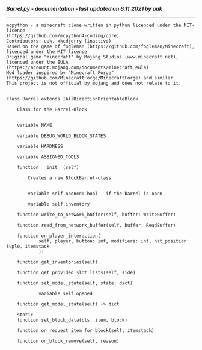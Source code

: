 ***Barrel.py - documentation - last updated on 6.11.2021 by uuk***
___

    mcpython - a minecraft clone written in python licenced under the MIT-licence 
    (https://github.com/mcpython4-coding/core)
    Contributors: uuk, xkcdjerry (inactive)
    Based on the game of fogleman (https://github.com/fogleman/Minecraft), licenced under the MIT-licence
    Original game "minecraft" by Mojang Studios (www.minecraft.net), licenced under the EULA
    (https://account.mojang.com/documents/minecraft_eula)
    Mod loader inspired by "Minecraft Forge" (https://github.com/MinecraftForge/MinecraftForge) and similar
    This project is not official by mojang and does not relate to it.


    class Barrel extends IAllDirectionOrientableBlock
        
        Class for the Barrel-Block


        variable NAME

        variable DEBUG_WORLD_BLOCK_STATES

        variable HARDNESS

        variable ASSIGNED_TOOLS

        function __init__(self)
            
            Creates a new BlockBarrel-class


            variable self.opened: bool - if the barrel is open

            variable self.inventory

        function write_to_network_buffer(self, buffer: WriteBuffer)

        function read_from_network_buffer(self, buffer: ReadBuffer)

        function on_player_interaction(
                self, player, button: int, modifiers: int, hit_position: tuple, itemstack
                ):

        function get_inventories(self)

        function get_provided_slot_lists(self, side)

        function set_model_state(self, state: dict)

                variable self.opened

        function get_model_state(self) -> dict

        static
        function set_block_data(cls, item, block)

        function on_request_item_for_block(self, itemstack)

        function on_block_remove(self, reason)